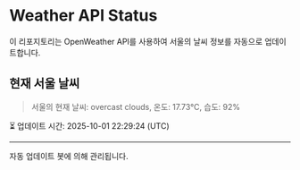 
# Weather API Status

이 리포지토리는 OpenWeather API를 사용하여 서울의 날씨 정보를 자동으로 업데이트합니다.

## 현재 서울 날씨
> 서울의 현재 날씨: overcast clouds, 온도: 17.73°C, 습도: 92%

⏳ 업데이트 시간: 2025-10-01 22:29:24 (UTC)

---
자동 업데이트 봇에 의해 관리됩니다.
